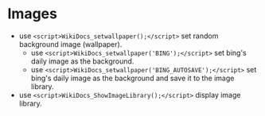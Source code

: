 # Images

- use `<script>WikiDocs_setwallpaper();</script>` set random background image (wallpaper).
    - use `<script>WikiDocs_setwallpaper('BING');</script>` set bing's daily image as the background.
    - use `<script>WikiDocs_setwallpaper('BING_AUTOSAVE');</script>` set bing's daily image as the background and save it to the image library.
- use `<script>WikiDocs_ShowImageLibrary();</script>` display image library.

<script>WikiDocs_setwallpaper();</script>
<script>WikiDocs_ShowImageLibrary();</script>
